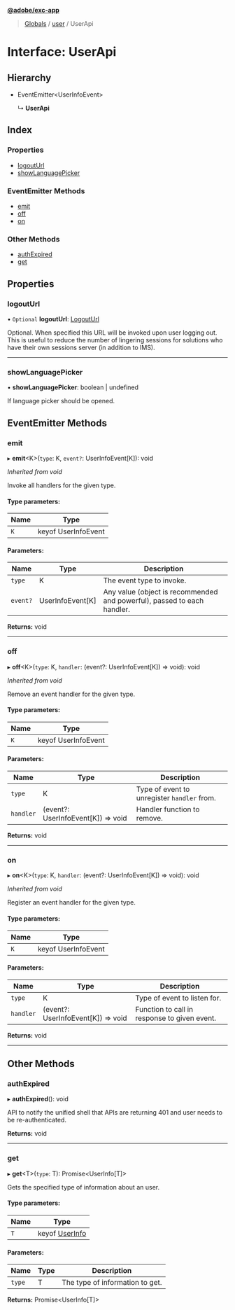 **[@adobe/exc-app](../README.md)**

> [Globals](../README.md) / [user](../modules/user.md) / UserApi

# Interface: UserApi

## Hierarchy

* EventEmitter<UserInfoEvent\>

  ↳ **UserApi**

## Index

### Properties

* [logoutUrl](user.userapi.md#logouturl)
* [showLanguagePicker](user.userapi.md#showlanguagepicker)

### EventEmitter Methods

* [emit](user.userapi.md#emit)
* [off](user.userapi.md#off)
* [on](user.userapi.md#on)

### Other Methods

* [authExpired](user.userapi.md#authexpired)
* [get](user.userapi.md#get)

## Properties

### logoutUrl

• `Optional` **logoutUrl**: [LogoutUrl](../modules/user.md#logouturl)

Optional. When specified this URL will be invoked upon user logging out. This is useful to
reduce the number of lingering sessions for solutions who have their own sessions server
(in addition to IMS).

___

### showLanguagePicker

•  **showLanguagePicker**: boolean \| undefined

If language picker should be opened.

## EventEmitter Methods

### emit

▸ **emit**<K\>(`type`: K, `event?`: UserInfoEvent[K]): void

*Inherited from void*

Invoke all handlers for the given type.

#### Type parameters:

Name | Type |
------ | ------ |
`K` | keyof UserInfoEvent |

#### Parameters:

Name | Type | Description |
------ | ------ | ------ |
`type` | K | The event type to invoke. |
`event?` | UserInfoEvent[K] | Any value (object is recommended and powerful), passed to each handler. |

**Returns:** void

___

### off

▸ **off**<K\>(`type`: K, `handler`: (event?: UserInfoEvent[K]) => void): void

*Inherited from void*

Remove an event handler for the given type.

#### Type parameters:

Name | Type |
------ | ------ |
`K` | keyof UserInfoEvent |

#### Parameters:

Name | Type | Description |
------ | ------ | ------ |
`type` | K | Type of event to unregister `handler` from. |
`handler` | (event?: UserInfoEvent[K]) => void | Handler function to remove. |

**Returns:** void

___

### on

▸ **on**<K\>(`type`: K, `handler`: (event?: UserInfoEvent[K]) => void): void

*Inherited from void*

Register an event handler for the given type.

#### Type parameters:

Name | Type |
------ | ------ |
`K` | keyof UserInfoEvent |

#### Parameters:

Name | Type | Description |
------ | ------ | ------ |
`type` | K | Type of event to listen for. |
`handler` | (event?: UserInfoEvent[K]) => void | Function to call in response to given event. |

**Returns:** void

___

## Other Methods

### authExpired

▸ **authExpired**(): void

API to notify the unified shell that APIs are returning 401 and user needs to be
re-authenticated.

**Returns:** void

___

### get

▸ **get**<T\>(`type`: T): Promise<UserInfo[T]\>

Gets the specified type of information about an user.

#### Type parameters:

Name | Type |
------ | ------ |
`T` | keyof [UserInfo](user.userinfo.md) |

#### Parameters:

Name | Type | Description |
------ | ------ | ------ |
`type` | T | The type of information to get.  |

**Returns:** Promise<UserInfo[T]\>
